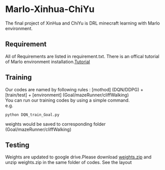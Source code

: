 # Marlo-Xinhua-ChiYu
The final project of XinHua and ChiYu is DRL minecraft learning with Marlo environment.

## Requirement
All of Requirements are listed in requirement.txt.
There is an offical tutorial of Marlo environment installation.[Tutorial](https://marlo.readthedocs.io/en/latest/installation.html)

## Training
Our codes are named by following rules : [mothod] (DQN/DDPG) + [train/test] + [environment] (Goal/mazeRunner/cliffWalking)  
You can run our training codes by using a simple command.  
e.g.  
```
python DQN_train_Goal.py
```
weights would be saved to corresponding folder (Goal/mazeRunner/cliffWalking)

## Testing

Weights are updated to google drive.Please download [weights.zip](https://drive.google.com/file/d/12BNl2e5Dh-lzW6v251Da0xy8S7OWZOiu/view?usp=sharing) and unzip
weights.zip in the same folder of codes.
See the layout